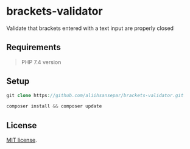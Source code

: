 # brackets-validator
Validate that brackets entered with a text input are properly closed

## Requirements
> PHP 7.4 version

## Setup
```php 
git clone https://github.com/aliihsansepar/brackets-validator.git

composer install && composer update
```

## License
[MIT license](https://opensource.org/licenses/MIT).
